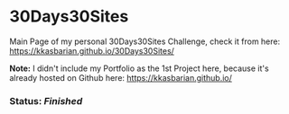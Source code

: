 # 30Days30Sites

Main Page of my personal 30Days30Sites Challenge, check it from here: https://kkasbarian.github.io/30Days30Sites/

**Note:** I didn't include my Portfolio as the 1st Project here, because it's already hosted on Github here:  https://kkasbarian.github.io/

### **Status**: _Finished_
